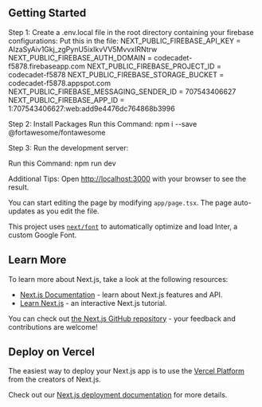 ## Getting Started


Step 1: Create a .env.local file in the root directory containing your firebase configurations:
Put this in the file:
NEXT_PUBLIC_FIREBASE_API_KEY = AIzaSyAiv1Gkj_zgPynU5ixIkvVV5MvvxIRNtrw
NEXT_PUBLIC_FIREBASE_AUTH_DOMAIN = codecadet-f5878.firebaseapp.com
NEXT_PUBLIC_FIREBASE_PROJECT_ID = codecadet-f5878
NEXT_PUBLIC_FIREBASE_STORAGE_BUCKET = codecadet-f5878.appspot.com
NEXT_PUBLIC_FIREBASE_MESSAGING_SENDER_ID = 707543406627
NEXT_PUBLIC_FIREBASE_APP_ID = 1:707543406627:web:add9e4476dc764868b3996


Step 2: Install Packages
Run this Command: npm i --save @fortawesome/fontawesome


Step 3: Run the development server:

Run this Command: 
npm run dev


Additional Tips:
Open [http://localhost:3000](http://localhost:3000) with your browser to see the result.

You can start editing the page by modifying `app/page.tsx`. The page auto-updates as you edit the file.

This project uses [`next/font`](https://nextjs.org/docs/basic-features/font-optimization) to automatically optimize and load Inter, a custom Google Font.

## Learn More

To learn more about Next.js, take a look at the following resources:

- [Next.js Documentation](https://nextjs.org/docs) - learn about Next.js features and API.
- [Learn Next.js](https://nextjs.org/learn) - an interactive Next.js tutorial.

You can check out [the Next.js GitHub repository](https://github.com/vercel/next.js/) - your feedback and contributions are welcome!

## Deploy on Vercel

The easiest way to deploy your Next.js app is to use the [Vercel Platform](https://vercel.com/new?utm_medium=default-template&filter=next.js&utm_source=create-next-app&utm_campaign=create-next-app-readme) from the creators of Next.js.

Check out our [Next.js deployment documentation](https://nextjs.org/docs/deployment) for more details.
